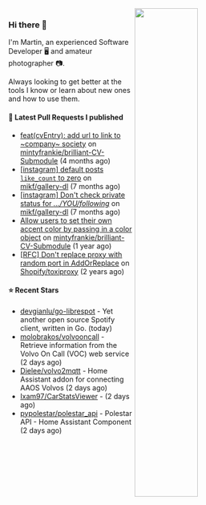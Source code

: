 <img align="right" src="https://github-profile-summary-cards.vercel.app/api/cards/profile-details?username=tinnet&theme=github" width="50%"/>
<h3 class="mt-n3">Hi there 👋</h3>

I'm Martin, an experienced Software Developer 🖥️ and amateur photographer 📷.

Always looking to get better at the tools I know or learn about new ones and how to use them.

#### 🔨 Latest Pull Requests I published

- [feat(cvEntry): add url to link to ~company~ society](https://github.com/mintyfrankie/brilliant-CV-Submodule/pull/27) on [mintyfrankie/brilliant-CV-Submodule](https://github.com/mintyfrankie/brilliant-CV-Submodule) (4 months ago)
- [[instagram] default posts `like_count` to zero](https://github.com/mikf/gallery-dl/pull/5323) on [mikf/gallery-dl](https://github.com/mikf/gallery-dl) (7 months ago)
- [[instagram] Don&#39;t check private status for *.../YOU/following*](https://github.com/mikf/gallery-dl/pull/5322) on [mikf/gallery-dl](https://github.com/mikf/gallery-dl) (7 months ago)
- [Allow users to set their own accent color by passing in a color object](https://github.com/mintyfrankie/brilliant-CV-Submodule/pull/10) on [mintyfrankie/brilliant-CV-Submodule](https://github.com/mintyfrankie/brilliant-CV-Submodule) (1 year ago)
- [[RFC] Don&#39;t replace proxy with random port in AddOrReplace](https://github.com/Shopify/toxiproxy/pull/356) on [Shopify/toxiproxy](https://github.com/Shopify/toxiproxy) (2 years ago)

#### ⭐ Recent Stars

- [devgianlu/go-librespot](https://github.com/devgianlu/go-librespot) - Yet another open source Spotify client, written in Go. (today)
- [molobrakos/volvooncall](https://github.com/molobrakos/volvooncall) - Retrieve information from the Volvo On Call (VOC) web service (2 days ago)
- [Dielee/volvo2mqtt](https://github.com/Dielee/volvo2mqtt) - Home Assistant addon for connecting AAOS Volvos (2 days ago)
- [Ixam97/CarStatsViewer](https://github.com/Ixam97/CarStatsViewer) -  (2 days ago)
- [pypolestar/polestar_api](https://github.com/pypolestar/polestar_api) - Polestar API - Home Assistant Component (2 days ago)
